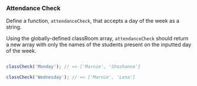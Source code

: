 ### Attendance Check

Define a function, `attendanceCheck`, that accepts a day of the week as a string.

Using the globally-defined classRoom array, `attendanceCheck` should return a
new array with only the names of the students present on the inputted day of
the week.

```javascript

classCheck('Monday'); // => ['Marnie', 'Shoshanna']

classCheck('Wednesday'); // => ['Marnie', 'Lena']
```

